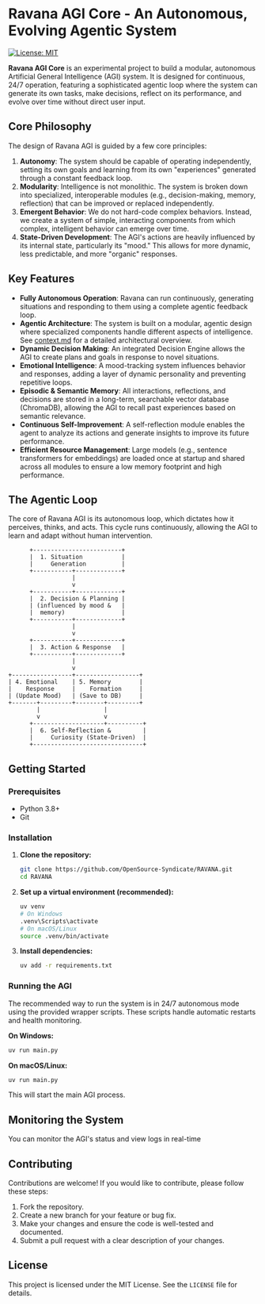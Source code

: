 # Ravana AGI Core - An Autonomous, Evolving Agentic System

[![License: MIT](https://img.shields.io/badge/License-MIT-yellow.svg)](https://opensource.org/licenses/MIT)

**Ravana AGI Core** is an experimental project to build a modular, autonomous Artificial General Intelligence (AGI) system. It is designed for continuous, 24/7 operation, featuring a sophisticated agentic loop where the system can generate its own tasks, make decisions, reflect on its performance, and evolve over time without direct user input.

## Core Philosophy

The design of Ravana AGI is guided by a few core principles:

1.  **Autonomy**: The system should be capable of operating independently, setting its own goals and learning from its own "experiences" generated through a constant feedback loop.
2.  **Modularity**: Intelligence is not monolithic. The system is broken down into specialized, interoperable modules (e.g., decision-making, memory, reflection) that can be improved or replaced independently.
3.  **Emergent Behavior**: We do not hard-code complex behaviors. Instead, we create a system of simple, interacting components from which complex, intelligent behavior can emerge over time.
4.  **State-Driven Development**: The AGI's actions are heavily influenced by its internal state, particularly its "mood." This allows for more dynamic, less predictable, and more "organic" responses.

## Key Features

-   **Fully Autonomous Operation**: Ravana can run continuously, generating situations and responding to them using a complete agentic feedback loop.
-   **Agentic Architecture**: The system is built on a modular, agentic design where specialized components handle different aspects of intelligence. See [context.md](context.md) for a detailed architectural overview.
-   **Dynamic Decision Making**: An integrated Decision Engine allows the AGI to create plans and goals in response to novel situations.
-   **Emotional Intelligence**: A mood-tracking system influences behavior and responses, adding a layer of dynamic personality and preventing repetitive loops.
-   **Episodic & Semantic Memory**: All interactions, reflections, and decisions are stored in a long-term, searchable vector database (ChromaDB), allowing the AGI to recall past experiences based on semantic relevance.
-   **Continuous Self-Improvement**: A self-reflection module enables the agent to analyze its actions and generate insights to improve its future performance.
-   **Efficient Resource Management**: Large models (e.g., sentence transformers for embeddings) are loaded once at startup and shared across all modules to ensure a low memory footprint and high performance.

## The Agentic Loop

The core of Ravana AGI is its autonomous loop, which dictates how it perceives, thinks, and acts. This cycle runs continuously, allowing the AGI to learn and adapt without human intervention.

```
      +-------------------------+
      |  1. Situation           |
      |     Generation          |
      +-----------+-------------+
                  |
                  v
      +-----------+-------------+
      |  2. Decision & Planning |
      | (influenced by mood &   |
      |  memory)                |
      +-----------+-------------+
                  |
                  v
      +-----------+-------------+
      |  3. Action & Response   |
      +-----------+-------------+
                  |
                  v
+-----------------+------------------+
| 4. Emotional    | 5. Memory        |
|    Response     |    Formation     |
| (Update Mood)   | (Save to DB)     |
+-------+---------+--------+---------+
        |                  |
        v                  v
      +--------------------+----------+
      |  6. Self-Reflection &         |
      |     Curiosity (State-Driven)  |
      +-------------------------------+
```

## Getting Started

### Prerequisites
- Python 3.8+
- Git

### Installation

1.  **Clone the repository:**
    ```bash
    git clone https://github.com/OpenSource-Syndicate/RAVANA.git
    cd RAVANA
    ```

2.  **Set up a virtual environment (recommended):**
    ```bash
    uv venv
    # On Windows
    .venv\Scripts\activate
    # On macOS/Linux
    source .venv/bin/activate
    ```

3.  **Install dependencies:**
    ```bash
    uv add -r requirements.txt
    ```

### Running the AGI

The recommended way to run the system is in 24/7 autonomous mode using the provided wrapper scripts. These scripts handle automatic restarts and health monitoring.

**On Windows:**
```bash
uv run main.py
```

**On macOS/Linux:**
```bash
uv run main.py
```

This will start the main AGI process.

## Monitoring the System

You can monitor the AGI's status and view logs in real-time

## Contributing

Contributions are welcome! If you would like to contribute, please follow these steps:

1.  Fork the repository.
2.  Create a new branch for your feature or bug fix.
3.  Make your changes and ensure the code is well-tested and documented.
4.  Submit a pull request with a clear description of your changes.

## License

This project is licensed under the MIT License. See the `LICENSE` file for details. 